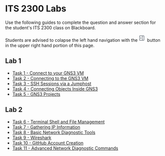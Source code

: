 # ITS 2300 Labs

Use the following guides to complete the question and answer section for the student's ITS 2300 class on Blackboard.

Students are advised to colapse the left hand navigation with the ![colapse button](./images/colapse.png) button in the upper right hand portion of this page.

## Lab 1
- [Task 1 - Connect to your GNS3 VM](../chapters/Tasks%201.md)
- [Task 2 - Connecting to the GNS3 VM](../chapters/Tasks%202.md)
- [Task 3 - SSH Sessions via a Jumphost](../chapters/Tasks%203.md)
- [Task 4 - Connecting Objects Inside GNS3](../chapters/Tasks%204.md)
- [Task 5 - GNS3 Projects](../chapters/Tasks%205.md)

## Lab 2
- [Task 6 - Terminal Shell and File Management](../chapters/Tasks%206.md)
- [Task 7 - Gathering IP Information](../chapters/Tasks%207.md)
- [Task 8 - Basic Network Diagnostic Tools](../chapters/Tasks%208.md)
- [Task 9 - Wireshark](../chapters/Tasks%209.md)
- [Task 10 - GitHub Account Creation](../chapters/Tasks%2010.md)
- [Task 11 - Advanced Network Diagnostic Commands](../chapters/Tasks%2011.md)
